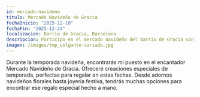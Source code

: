 ```yaml
---
id: mercado-navideno
titulo: Mercado Navideño de Gracia
fechaInicio: "2025-12-10"
fechaFin: "2025-12-24"
localizacion: Barrio de Gracia, Barcelona
descripcion: Participo en el mercado navideño del barrio de Gracia con creaciones especiales para regalar en estas fechas.
imagen: /images/tmp_colgante-variado.jpg
---
```


Durante la temporada navideña, encontrarás mi puesto en el encantador Mercado Navideño de Gracia. Ofreceré creaciones especiales de temporada, perfectas para regalar en estas fechas. Desde adornos navideños florales hasta joyería festiva, tendrás muchas opciones para encontrar ese regalo especial hecho a mano.
